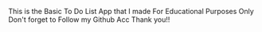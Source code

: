 This is the Basic To Do List App that I made
For Educational Purposes Only
Don't forget to Follow my Github Acc 
Thank you!!
